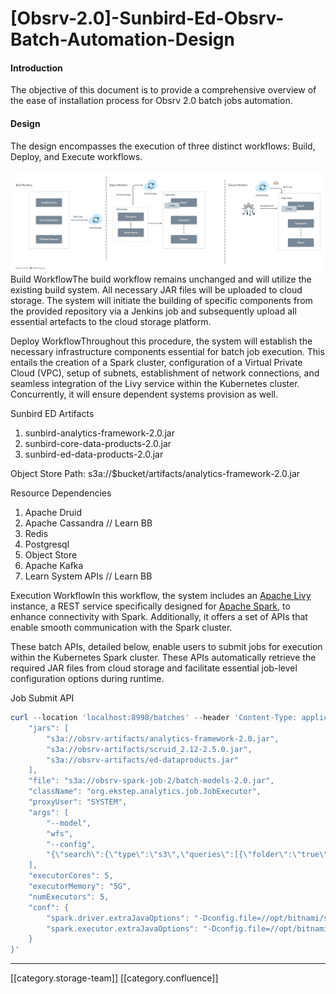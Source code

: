 # \[Obsrv-2.0]-Sunbird-Ed-Obsrv-Batch-Automation-Design

#### Introduction

The objective of this document is to provide a comprehensive overview of the ease of installation process for Obsrv 2.0 batch jobs automation.

#### Design

The design encompasses the execution of three distinct workflows: Build, Deploy, and Execute workflows.

![Sunbird Ed Obsrv 2.0 Batch Job Design](../../../../Analytics/analytics-ob-td-des/images/storage/obsrv-2.png)Build WorkflowThe build workflow remains unchanged and will utilize the existing build system. All necessary JAR files will be uploaded to cloud storage. The system will initiate the building of specific components from the provided repository via a Jenkins job and subsequently upload all essential artefacts to the cloud storage platform.

Deploy WorkflowThroughout this procedure, the system will establish the necessary infrastructure components essential for batch job execution. This entails the creation of a Spark cluster, configuration of a Virtual Private Cloud (VPC), setup of subnets, establishment of network connections, and seamless integration of the Livy service within the Kubernetes cluster. Concurrently, it will ensure dependent systems provision as well.

Sunbird ED Artifacts

1. sunbird-analytics-framework-2.0.jar
2. sunbird-core-data-products-2.0.jar
3. sunbird-ed-data-products-2.0.jar

Object Store Path: s3a://$bucket/artifacts/analytics-framework-2.0.jar

Resource Dependencies

1. Apache Druid
2. Apache Cassandra // Learn BB
3. Redis
4. Postgresql
5. Object Store
6. Apache Kafka
7. Learn System APIs // Learn BB

Execution WorkflowIn this workflow, the system includes an [Apache Livy](https://livy.apache.org/) instance, a REST service specifically designed for [Apache Spark](https://spark.apache.org/), to enhance connectivity with Spark. Additionally, it offers a set of APIs that enable smooth communication with the Spark cluster.

These batch APIs, detailed below, enable users to submit jobs for execution within the Kubernetes Spark cluster. These APIs automatically retrieve the required JAR files from cloud storage and facilitate essential job-level configuration options during runtime.

Job Submit API

```powershell
curl --location 'localhost:8998/batches' --header 'Content-Type: application/json' --data '{
    "jars": [
        "s3a://obsrv-artifacts/analytics-framework-2.0.jar",
        "s3a://obsrv-artifacts/scruid_2.12-2.5.0.jar",
        "s3a://obsrv-artifacts/ed-dataproducts.jar"
    ],
    "file": "s3a://obsrv-spark-job-2/batch-models-2.0.jar",
    "className": "org.ekstep.analytics.job.JobExecutor",
    "proxyUser": "SYSTEM",
    "args": [
        "--model",
        "wfs",
        "--config",
        "{\"search\":{\"type\":\"s3\",\"queries\":[{\"folder\":\"true\", \"bucket\":\"sunbird-ed-telemetry\",\"prefix\":\"sunbird-staging-events/\",\"endDate\":\"2023-01-12\",\"delta\":0}]},\"model\":\"org.ekstep.analytics.model.WorkflowSummary\",\"modelParams\":{\"storageKeyConfig\":\"aws-storage-key\", \"storageSecretConfig\":\"aws-storage-secret\", \"apiVersion\":\"v2\", \"parallelization\":200},\"output\":[{\"to\":\"kafka\",\"params\":{\"brokerList\":\"kafka-headless.kafka.svc:9092\",\"topic\":\"workflow.summarizer\"} }],\"parallelization\":200,\"appName\":\"Workflow Summarizer\",\"deviceMapping\":true}"
    ],
    "executorCores": 5,
    "executorMemory": "5G",
    "numExecutors": 5,
    "conf": {
        "spark.driver.extraJavaOptions": "-Dconfig.file=//opt/bitnami/spark/conf/wfs.conf -Dlog4j.configuration=file:/opt/bitnami/spark/conf/log4j.properties",
        "spark.executor.extraJavaOptions": "-Dconfig.file=//opt/bitnami/spark/conf/wfs.conf -Dlog4j.configuration=file:/opt/bitnami/spark/conf/log4j.properties"
    }
}'
```

***

\[\[category.storage-team]] \[\[category.confluence]]
